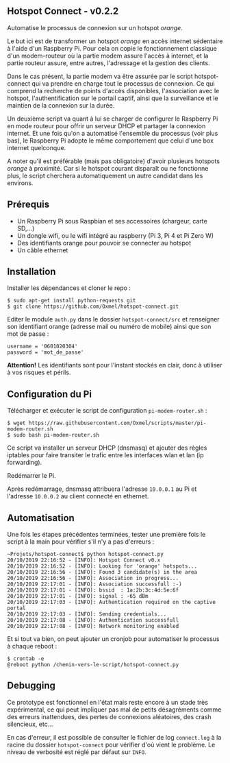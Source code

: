 ## Hotspot Connect - v0.2.2

Automatise le processus de connexion sur un hotspot *orange*.

Le but ici est de transformer un hotspot *orange* en accès internet
sédentaire à l'aide d'un Raspberry Pi. Pour cela on copie le fonctionnement
classique d'un modem-routeur où la partie modem assure l'accès à internet,
et la partie routeur assure, entre autres, l'adressage et la gestion des
clients.

Dans le cas présent, la partie modem va être assurée par le script
hotspot-connect qui va prendre en charge tout le processus de connexion.
Ce qui comprend la recherche de points d'accès disponibles, l'association
avec le hotspot, l'authentification sur le portail captif, ainsi que la
surveillance et le maintien de la connexion sur la durée.

Un deuxième script va quant à lui se charger de configurer le Raspberry Pi
en mode routeur pour offrir un serveur DHCP et partager la connexion
internet. Et une fois qu'on a automatisé l'ensemble du processus
(voir plus bas), le Raspberry Pi adopte le même comportement que celui
d'une box internet quelconque.

A noter qu'il est préférable (mais pas obligatoire) d'avoir plusieurs
hotspots *orange* à proximité. Car si le hotspot courant disparaît ou ne
fonctionne plus, le script cherchera automatiquement un autre candidat dans
les environs.

## Prérequis

- Un Raspberry Pi sous Raspbian et ses accessoires (chargeur, carte SD,...)
- Un dongle wifi, ou le wifi intégré au raspberry (Pi 3, Pi 4 et Pi Zero W)
- Des identifiants orange pour pouvoir se connecter au hotspot
- Un câble ethernet

## Installation

Installer les dépendances et cloner le repo :

    $ sudo apt-get install python-requests git
    $ git clone https://github.com/Oxmel/hotspot-connect.git

Editer le module `auth.py` dans le dossier `hotspot-connect/src` et
renseigner son identifiant orange (adresse mail ou numéro de mobile)
ainsi que son mot de passe :

    username = '0601020304'
    password = 'mot_de_passe'

**Attention!** Les identifiants sont pour l'instant stockés en clair,
donc à utiliser à vos risques et périls.

## Configuration du Pi

Télécharger et exécuter le script de configuration `pi-modem-router.sh` :

    $ wget https://raw.githubusercontent.com/Oxmel/scripts/master/pi-modem-router.sh
    $ sudo bash pi-modem-router.sh

Ce script va installer un serveur DHCP (dnsmasq) et ajouter des règles iptables
pour faire transiter le trafic entre les interfaces wlan et lan (ip forwarding).

Redémarrer le Pi.

Après redémarrage, dnsmasq attribuera l'adresse `10.0.0.1` au Pi et
l'adresse `10.0.0.2` au client connecté en ethernet.

## Automatisation

Une fois les étapes précédentes terminées, tester une première fois le script
à la main pour vérifier s'il n'y a pas d'erreurs :

    ~Projets/hotspot-connect$ python hotspot-connect.py
    20/10/2019 22:16:52 - [INFO]: Hotspot Connect v0.x
    20/10/2019 22:16:52 - [INFO]: Looking for 'orange' hotspots...
    20/10/2019 22:16:56 - [INFO]: Found 3 candidate(s) in the area
    20/10/2019 22:16:56 - [INFO]: Association in progress...
    20/10/2019 22:17:01 - [INFO]: Association successfull :-)
    20/10/2019 22:17:01 - [INFO]: bssid  : 1a:2b:3c:4d:5e:6f
    20/10/2019 22:17:01 - [INFO]: signal : -65 dBm
    20/10/2019 22:17:03 - [INFO]: Authentication required on the captive portal
    20/10/2019 22:17:03 - [INFO]: Sending credentials...
    20/10/2019 22:17:08 - [INFO]: Authentication successfull
    20/10/2019 22:17:08 - [INFO]: Network monitoring enabled


Et si tout va bien, on peut ajouter un cronjob pour automatiser le processus
à chaque reboot :

    $ crontab -e
    @reboot python /chemin-vers-le-script/hotspot-connect.py

## Debugging

Ce prototype est fonctionnel en l'état mais reste encore à un stade très
expérimental, ce qui peut impliquer pas mal de petits désagréments comme
des erreurs inattendues, des pertes de connexions aléatoires, des crash
silencieux, etc...

En cas d'erreur, il est possible de consulter le fichier de log `connect.log`
à la racine du dossier `hotspot-connect` pour vérifier d'où vient le problème.
Le niveau de verbosité est réglé par défaut sur `INFO`.
